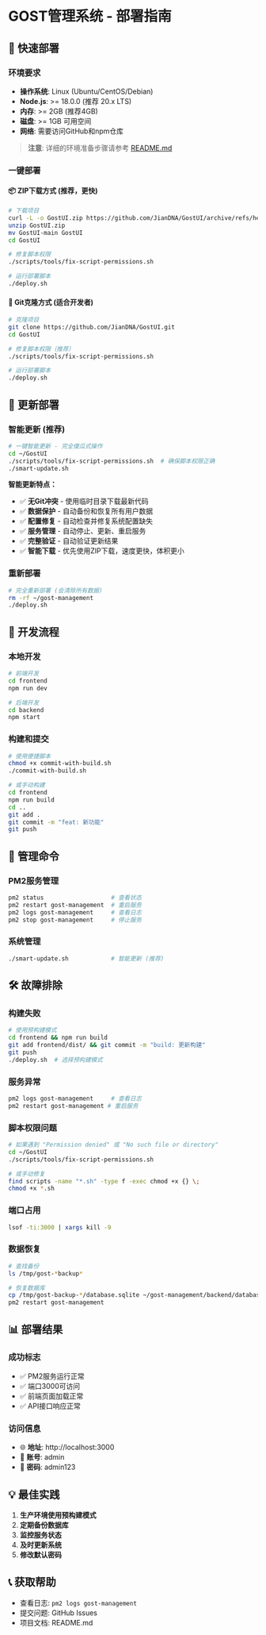 # GOST管理系统 - 部署指南

## 🚀 快速部署

### 环境要求
- **操作系统**: Linux (Ubuntu/CentOS/Debian)
- **Node.js**: >= 18.0.0 (推荐 20.x LTS)
- **内存**: >= 2GB (推荐4GB)
- **磁盘**: >= 1GB 可用空间
- **网络**: 需要访问GitHub和npm仓库

> **注意**: 详细的环境准备步骤请参考 [README.md](README.md#-环境准备)

### 一键部署

#### 📦 ZIP下载方式 (推荐，更快)
```bash
# 下载项目
curl -L -o GostUI.zip https://github.com/JianDNA/GostUI/archive/refs/heads/main.zip
unzip GostUI.zip
mv GostUI-main GostUI
cd GostUI

# 修复脚本权限
./scripts/tools/fix-script-permissions.sh

# 运行部署脚本
./deploy.sh
```

#### 🔧 Git克隆方式 (适合开发者)
```bash
# 克隆项目
git clone https://github.com/JianDNA/GostUI.git
cd GostUI

# 修复脚本权限（推荐）
./scripts/tools/fix-script-permissions.sh

# 运行部署脚本
./deploy.sh
```

## 🔄 更新部署

### 智能更新 (推荐)
```bash
# 一键智能更新 - 完全傻瓜式操作
cd ~/GostUI
./scripts/tools/fix-script-permissions.sh  # 确保脚本权限正确
./smart-update.sh
```

**智能更新特点：**
- ✅ **无Git冲突** - 使用临时目录下载最新代码
- ✅ **数据保护** - 自动备份和恢复所有用户数据
- ✅ **配置修复** - 自动检查并修复系统配置缺失
- ✅ **服务管理** - 自动停止、更新、重启服务
- ✅ **完整验证** - 自动验证更新结果
- ✅ **智能下载** - 优先使用ZIP下载，速度更快，体积更小

### 重新部署
```bash
# 完全重新部署 (会清除所有数据)
rm -rf ~/gost-management
./deploy.sh
```

## 📝 开发流程

### 本地开发
```bash
# 前端开发
cd frontend
npm run dev

# 后端开发
cd backend
npm start
```

### 构建和提交
```bash
# 使用便捷脚本
chmod +x commit-with-build.sh
./commit-with-build.sh

# 或手动构建
cd frontend
npm run build
cd ..
git add .
git commit -m "feat: 新功能"
git push
```

## 🔧 管理命令

### PM2服务管理
```bash
pm2 status                   # 查看状态
pm2 restart gost-management  # 重启服务
pm2 logs gost-management     # 查看日志
pm2 stop gost-management     # 停止服务
```

### 系统管理
```bash
./smart-update.sh            # 智能更新 (推荐)
```

## 🛠️ 故障排除

### 构建失败
```bash
# 使用预构建模式
cd frontend && npm run build
git add frontend/dist/ && git commit -m "build: 更新构建"
git push
./deploy.sh  # 选择预构建模式
```

### 服务异常
```bash
pm2 logs gost-management     # 查看日志
pm2 restart gost-management # 重启服务
```

### 脚本权限问题
```bash
# 如果遇到 "Permission denied" 或 "No such file or directory"
cd ~/GostUI
./scripts/tools/fix-script-permissions.sh

# 或手动修复
find scripts -name "*.sh" -type f -exec chmod +x {} \;
chmod +x *.sh
```

### 端口占用
```bash
lsof -ti:3000 | xargs kill -9
```

### 数据恢复
```bash
# 查找备份
ls /tmp/gost-*backup*

# 恢复数据库
cp /tmp/gost-backup-*/database.sqlite ~/gost-management/backend/database/
pm2 restart gost-management
```

## 📊 部署结果

### 成功标志
- ✅ PM2服务运行正常
- ✅ 端口3000可访问
- ✅ 前端页面加载正常
- ✅ API接口响应正常

### 访问信息
- 🌐 **地址**: http://localhost:3000
- 🔐 **账号**: admin
- 🔑 **密码**: admin123

## 💡 最佳实践

1. **生产环境使用预构建模式**
2. **定期备份数据库**
3. **监控服务状态**
4. **及时更新系统**
5. **修改默认密码**

## 📞 获取帮助

- 查看日志: `pm2 logs gost-management`
- 提交问题: GitHub Issues
- 项目文档: README.md
